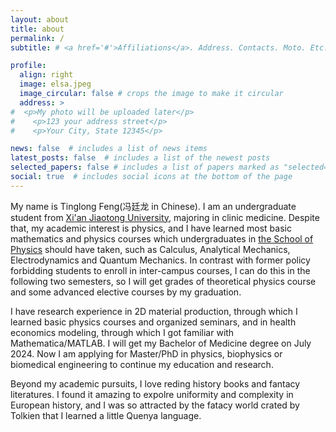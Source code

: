 ```yaml
---
layout: about
title: about
permalink: /
subtitle: # <a href='#'>Affiliations</a>. Address. Contacts. Moto. Etc.

profile:
  align: right
  image: elsa.jpeg
  image_circular: false # crops the image to make it circular
  address: >
#  <p>My photo will be uploaded later</p>
#    <p>123 your address street</p>
#    <p>Your City, State 12345</p>

news: false  # includes a list of news items
latest_posts: false  # includes a list of the newest posts
selected_papers: false # includes a list of papers marked as "selected={true}"
social: true  # includes social icons at the bottom of the page
---
```


My name is Tinglong Feng(冯廷龙 in Chinese). I am an undergraduate student from [Xi'an Jiaotong University](http://en.xjtu.edu.cn/), majoring in clinic medicine. Despite that, my academic interest is physics, and I have learned most basic mathematics and physics courses which undergraduates in [the School of Physics](https://phy.xjtu.edu.cn/English/Home.htm) should have taken, such as Calculus, Analytical Mechanics, Electrodynamics and Quantum Mechanics. In contrast with former policy forbidding students to enroll in inter-campus courses, I can do this in the following two semesters, so I will get grades of theoretical physics course and some advanced elective courses by my graduation.

I have research experience in 2D material production, through which I learned basic physics courses and organized seminars, and in health economics modeling, through which I got familiar with Mathematica/MATLAB. I will get my Bachelor of Medicine degree on July 2024. Now I am applying for Master/PhD in physics, biophysics or biomedical engineering to continue my education and research. 

Beyond my academic pursuits, I love reding history books and fantacy literatures. I found it amazing to expolre uniformity and complexity in European history, and I was so attracted by the fatacy world crated by Tolkien that I learned a little Quenya language.


